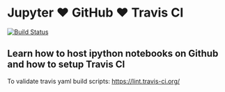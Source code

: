 # Jupyter :heart: GitHub :heart: Travis CI

[![Build Status](https://travis-ci.org/Henry0422/JupyterWithGithub.svg?branch=master)](https://travis-ci.org/Henry0422/JupyterWithGithub)

## Learn how to host ipython notebooks on Github and how to setup Travis CI

To validate travis yaml build scripts:  https://lint.travis-ci.org/
